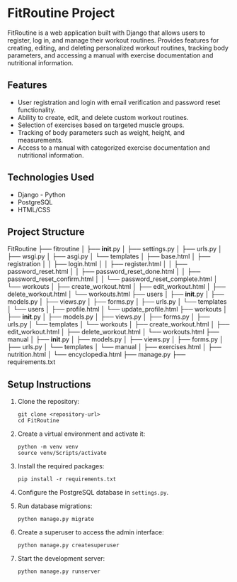 # FitRoutine Project

FitRoutine is a web application built with Django that allows users to register, log in, and manage their workout routines. Provides features for creating, editing, and deleting personalized workout routines, tracking body parameters, and accessing a manual with exercise documentation and nutritional information.

## Features

- User registration and login with email verification and password reset functionality.
- Ability to create, edit, and delete custom workout routines.
- Selection of exercises based on targeted muscle groups.
- Tracking of body parameters such as weight, height, and measurements.
- Access to a manual with categorized exercise documentation and nutritional information.

## Technologies Used

- Django - Python
- PostgreSQL
- HTML/CSS

## Project Structure

FitRoutine
├── fitroutine
│   ├── __init__.py
│   ├── settings.py
│   ├── urls.py
│   ├── wsgi.py
│   ├── asgi.py
│   └── templates
│       ├── base.html
│       ├── registration
│       │   ├── login.html
│       │   ├── register.html
│       │   ├── password_reset.html
│       │   ├── password_reset_done.html
│       │   ├── password_reset_confirm.html
│       │   └── password_reset_complete.html
│       └── workouts
│           ├── create_workout.html
│           ├── edit_workout.html
│           ├── delete_workout.html
│           └── workouts.html
├── users
│   ├── __init__.py
│   ├── models.py
│   ├── views.py
│   ├── forms.py
│   ├── urls.py
│   └── templates
│       └── users
│           ├── profile.html
│           └── update_profile.html
├── workouts
│   ├── __init__.py
│   ├── models.py
│   ├── views.py
│   ├── forms.py
│   ├── urls.py
│   └── templates
│       └── workouts
│           ├── create_workout.html
│           ├── edit_workout.html
│           ├── delete_workout.html
│           └── workouts.html
├── manual
│   ├── __init__.py
│   ├── models.py
│   ├── views.py
│   ├── forms.py
│   ├── urls.py
│   └── templates
│       └── manual
│           ├── exercises.html
│           ├── nutrition.html
│           └── encyclopedia.html
├── manage.py
├── requirements.txt

## Setup Instructions

1. Clone the repository:
   ```
   git clone <repository-url>
   cd FitRoutine
   ```

2. Create a virtual environment and activate it:
   ```
   python -m venv venv
   source venv/Scripts/activate 
   ```

3. Install the required packages:
   ```
   pip install -r requirements.txt
   ```

4. Configure the PostgreSQL database in `settings.py`.

5. Run database migrations:
   ```
   python manage.py migrate
   ```

6. Create a superuser to access the admin interface:
   ```
   python manage.py createsuperuser
   ```

7. Start the development server:
   ```
   python manage.py runserver
   ```

